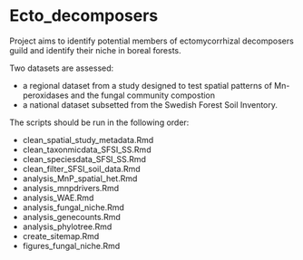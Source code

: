 # Ecto_decomposers

Project aims to identify potential members of ectomycorrhizal decomposers guild and identify their niche in boreal forests. 

Two datasets are assessed:
- a regional dataset from a study designed to test spatial patterns of Mn-peroxidases and the fungal community compostion
- a national dataset subsetted from the Swedish Forest Soil Inventory.

The scripts should be run in the following order:

- clean_spatial_study_metadata.Rmd
- clean_taxonmicdata_SFSI_SS.Rmd
- clean_speciesdata_SFSI_SS.Rmd
- clean_filter_SFSI_soil_data.Rmd
- analysis_MnP_spatial_het.Rmd
- analysis_mnpdrivers.Rmd
- analysis_WAE.Rmd
- analysis_fungal_niche.Rmd
- analysis_genecounts.Rmd
- analysis_phylotree.Rmd
- create_sitemap.Rmd
- figures_fungal_niche.Rmd
